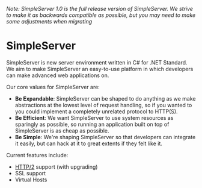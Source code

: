 _Note: SimpleServer 1.0 is the full release version of SimpleServer. We strive to make it as backwards compatible as possible, but you may need to make some adjustments when migrating_

# SimpleServer
SimpleServer is new server environment written in C# for .NET Standard. We aim to make SimpleServer an easy-to-use platform in which developers can make advanced web applications on.

Our core values for SimpleServer are:
- **Be Expandable**: SimpleServer can be shaped to do anything as we make abstractions at the lowest level of request handling, so if you wanted to you could implement a completely unrelated protocol to HTTP(S).
- **Be Efficient**: We want SimpleServer to use system resources as sparingly as possible, so running an application built on top of SimpleServer is as cheap as possible.
- **Be Simple**: We're shaping SimpleServer so that developers can integrate it easily, but can hack at it to great extents if they felt like it.

Current features include:
- [HTTP/2](https://github.com/Matthias247/http2dotnet) support (with upgrading)
- SSL support
- Virtual Hosts